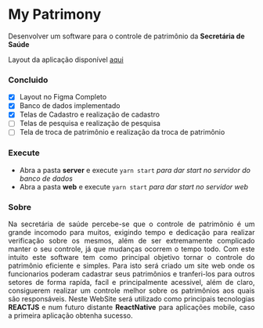 # My Patrimony

Desenvolver um software para o controle de patrimônio da __Secretária de Saúde__

Layout da aplicação disponível [aqui](https://www.figma.com/file/UZH4KDbmpU3hNEVzKm2WRA/My-Patrimony-web)

### Concluido
 - [x] Layout no Figma Completo
 - [x] Banco de dados implementado
 - [x] Telas de Cadastro e realização de cadastro
 - [ ] Telas de pesquisa e realização de pesquisa
 - [ ] Tela de troca de patrimônio e realização da troca de patrimônio

### Execute

 - Abra a pasta __server__ e execute `yarn start` _para dar start no servidor do banco de dados_
 - Abra a pasta __web__ e execute  `yarn start` _para dar start no servidor web_


### Sobre

<p align="justify"}>
Na secretária de saúde percebe-se que o controle de patrimônio é um grande incomodo para muitos, exigindo tempo e dedicação para realizar verificação sobre os mesmos,
além de ser extremamente complicado manter o seu controle, já que mudanças ocorrem o tempo todo.
Com este intuito este software tem como principal objetivo tornar o controle do patrimônio eficiente e simples. Para isto será criado um site
web onde os funcionarios poderam cadastrar seus patrimônios e tranferi-los para outros setores de forma rapída, facíl e principalmente acessivel, além de claro, consiguerem realizar um controle melhor sobre os patrimônios aos quais são responsáveis.
Neste WebSite será utilizado como principais tecnologias <strong>REACTJS</strong> e num futuro distante <strong>ReactNative</strong> para aplicações mobile, caso a primeira aplicação obtenha sucesso.
</p>

